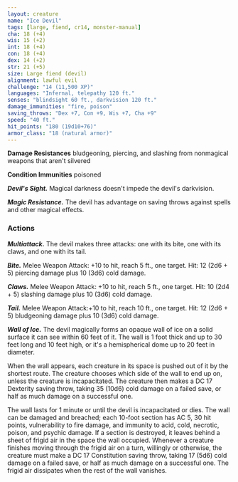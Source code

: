 ```yaml
---
layout: creature
name: "Ice Devil"
tags: [large, fiend, cr14, monster-manual]
cha: 18 (+4)
wis: 15 (+2)
int: 18 (+4)
con: 18 (+4)
dex: 14 (+2)
str: 21 (+5)
size: Large fiend (devil)
alignment: lawful evil
challenge: "14 (11,500 XP)"
languages: "Infernal, telepathy 120 ft."
senses: "blindsight 60 ft., darkvision 120 ft."
damage_immunities: "fire, poison"
saving_throws: "Dex +7, Con +9, Wis +7, Cha +9"
speed: "40 ft."
hit_points: "180 (19d10+76)"
armor_class: "18 (natural armor)"
---
```


**Damage Resistances** bludgeoning, piercing, and slashing from nonmagical weapons that aren't silvered

**Condition Immunities** poisoned

***Devil's Sight.*** Magical darkness doesn't impede the devil's darkvision.

***Magic Resistance.*** The devil has advantage on saving throws against spells and other magical effects.

### Actions

***Multiattack.*** The devil makes three attacks: one with its bite, one with its claws, and one with its tail.

***Bite.*** Melee Weapon Attack: +10 to hit, reach 5 ft., one target. Hit: 12 (2d6 + 5) piercing damage plus 10 (3d6) cold damage.

***Claws.*** Melee Weapon Attack: +10 to hit, reach 5 ft., one target. Hit: 10 (2d4 + 5) slashing damage plus 10 (3d6) cold damage.

***Tail.*** Melee Weapon Attack:+10 to hit, reach 10 ft., one target. Hit: 12 (2d6 + 5) bludgeoning damage plus 10 (3d6) cold damage.

***Wall of Ice.*** The devil magically forms an opaque wall of ice on a solid surface it can see within 60 feet of it. The wall is 1 foot thick and up to 30 feet long and 10 feet high, or it's a hemispherical dome up to 20 feet in diameter.

When the wall appears, each creature in its space is pushed out of it by the shortest route. The creature chooses which side of the wall to end up on, unless the creature is incapacitated. The creature then makes a DC 17 Dexterity saving throw, taking 35 (10d6) cold damage on a failed save, or half as much damage on a successful one.

The wall lasts for 1 minute or until the devil is incapacitated or dies. The wall can be damaged and breached; each 10-foot section has AC 5, 30 hit points, vulnerability to fire damage, and immunity to acid, cold, necrotic, poison, and psychic damage. If a section is destroyed, it leaves behind a sheet of frigid air in the space the wall occupied. Whenever a creature finishes moving through the frigid air on a turn, willingly or otherwise, the creature must make a DC 17 Constitution saving throw, taking 17 (5d6) cold damage on a failed save, or half as much damage on a successful one. The frigid air dissipates when the rest of the wall vanishes.
